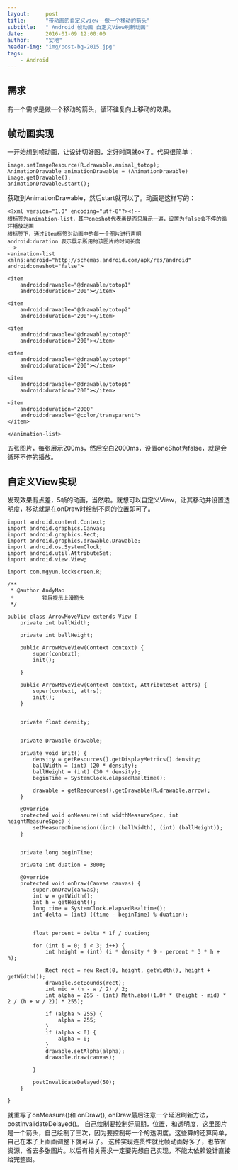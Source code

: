 ```yaml
---
layout:     post
title:      "带动画的自定义view——做一个移动的箭头"
subtitle:   " Android 帧动画 自定义View刷新动画"
date:       2016-01-09 12:00:00
author:     "安地"
header-img: "img/post-bg-2015.jpg"
tags:
    - Android
--- 
```


##  需求

 有一个需求是做一个移动的箭头，循环往复向上移动的效果。

## 帧动画实现
一开始想到帧动画，让设计切好图，定好时间就ok了。代码很简单：
  	
    image.setImageResource(R.drawable.animal_totop);
    AnimationDrawable animationDrawable = (AnimationDrawable) image.getDrawable();
    animationDrawable.start();
    

获取到AnimationDrawable，然后start就可以了。动画是这样写的：

	<?xml version="1.0" encoding="utf-8"?><!--
	根标签为animation-list，其中oneshot代表着是否只展示一遍，设置为false会不停的循环播放动画
	根标签下，通过item标签对动画中的每一个图片进行声明
	android:duration 表示展示所用的该图片的时间长度
 	-->
	<animation-list xmlns:android="http://schemas.android.com/apk/res/android"
    android:oneshot="false">

    <item
        android:drawable="@drawable/totop1"
        android:duration="200"></item>

    <item
        android:drawable="@drawable/totop2"
        android:duration="200"></item>

    <item
        android:drawable="@drawable/totop3"
        android:duration="200"></item>

    <item
        android:drawable="@drawable/totop4"
        android:duration="200"></item>

    <item
        android:drawable="@drawable/totop5"
        android:duration="200"></item>

    <item
        android:duration="2000"
        android:drawable="@color/transparent">
    </item>

	</animation-list>


五张图片，每张展示200ms，然后空白2000ms，设置oneShot为false，就是会循环不停的播放。

##  自定义View实现

发现效果有点差，5帧的动画，当然啦。就想可以自定义View，让其移动并设置透明度，移动就是在onDraw时绘制不同的位置即可了。

 	import android.content.Context;
    import android.graphics.Canvas;
    import android.graphics.Rect;
    import android.graphics.drawable.Drawable;
    import android.os.SystemClock;
    import android.util.AttributeSet;
    import android.view.View;

    import com.mgyun.lockscreen.R;

    /**
     * @author AndyMao
     *         锁屏提示上滑箭头
     */

    public class ArrowMoveView extends View {
        private int ballWidth;

        private int ballHeight;

        public ArrowMoveView(Context context) {
            super(context);
            init();

        }

        public ArrowMoveView(Context context, AttributeSet attrs) {
            super(context, attrs);
            init();
        }


        private float density;


        private Drawable drawable;

        private void init() {
            density = getResources().getDisplayMetrics().density;
            ballWidth = (int) (20 * density);
            ballHeight = (int) (30 * density);
            beginTime = SystemClock.elapsedRealtime();

            drawable = getResources().getDrawable(R.drawable.arrow);
        }

        @Override
        protected void onMeasure(int widthMeasureSpec, int heightMeasureSpec) {
            setMeasuredDimension((int) (ballWidth), (int) (ballHeight));
        }


        private long beginTime;

        private int duation = 3000;

        @Override
        protected void onDraw(Canvas canvas) {
            super.onDraw(canvas);
            int w = getWidth();
            int h = getHeight();
            long time = SystemClock.elapsedRealtime();
            int delta = (int) ((time - beginTime) % duation);


            float percent = delta * 1f / duation;

            for (int i = 0; i < 3; i++) {
                int height = (int) (i * density * 9 - percent * 3 * h + h);

                Rect rect = new Rect(0, height, getWidth(), height + getWidth());
                drawable.setBounds(rect);
                int mid = (h - w / 2) / 2;
                int alpha = 255 - (int) Math.abs((1.0f * (height - mid) * 2 / (h + w / 2)) * 255);

                if (alpha > 255) {
                    alpha = 255;
                }
                if (alpha < 0) {
                    alpha = 0;
                }
                drawable.setAlpha(alpha);
                drawable.draw(canvas);

            }

            postInvalidateDelayed(50);
        }

    }

就重写了onMeasure()和 onDraw(), onDraw最后注意一个延迟刷新方法，postInvalidateDelayed()。
自己绘制要控制好周期，位置，和透明度，这里图片是一个箭头，自己绘制了三次，因为要控制每一个的透明度。这些算的还算简单，自己在本子上画画调整下就可以了。
这种实现连贯性就比帧动画好多了，也节省资源，省去多张图片。以后有相关需求一定要先想自己实现，不能太依赖设计直接给完整图。


